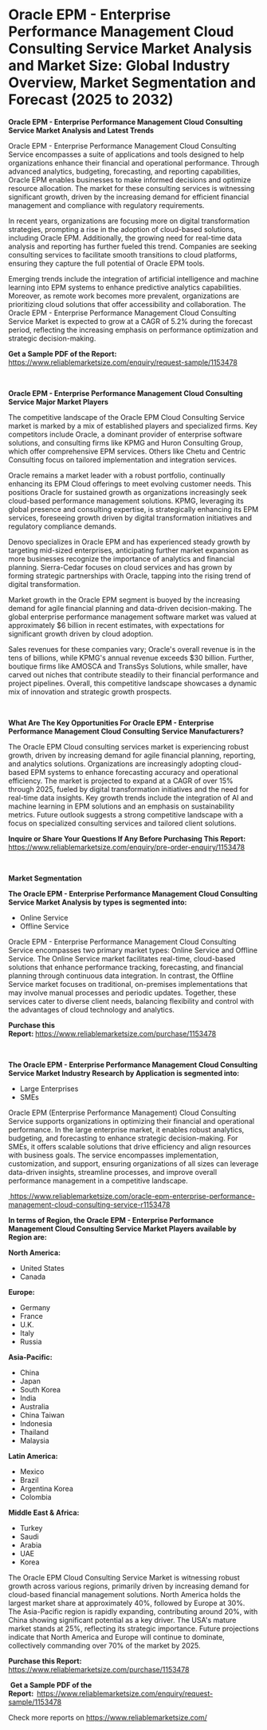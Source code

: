 <p><h1>Oracle EPM - Enterprise Performance Management Cloud Consulting Service Market Analysis and Market Size: Global Industry Overview, Market Segmentation and Forecast (2025 to 2032)</h1></p><p><strong>Oracle EPM - Enterprise Performance Management Cloud Consulting Service Market Analysis and Latest Trends</strong></p>
<p><p>Oracle EPM - Enterprise Performance Management Cloud Consulting Service encompasses a suite of applications and tools designed to help organizations enhance their financial and operational performance. Through advanced analytics, budgeting, forecasting, and reporting capabilities, Oracle EPM enables businesses to make informed decisions and optimize resource allocation. The market for these consulting services is witnessing significant growth, driven by the increasing demand for efficient financial management and compliance with regulatory requirements.</p><p>In recent years, organizations are focusing more on digital transformation strategies, prompting a rise in the adoption of cloud-based solutions, including Oracle EPM. Additionally, the growing need for real-time data analysis and reporting has further fueled this trend. Companies are seeking consulting services to facilitate smooth transitions to cloud platforms, ensuring they capture the full potential of Oracle EPM tools.</p><p>Emerging trends include the integration of artificial intelligence and machine learning into EPM systems to enhance predictive analytics capabilities. Moreover, as remote work becomes more prevalent, organizations are prioritizing cloud solutions that offer accessibility and collaboration. The Oracle EPM - Enterprise Performance Management Cloud Consulting Service Market is expected to grow at a CAGR of 5.2% during the forecast period, reflecting the increasing emphasis on performance optimization and strategic decision-making.</p></p>
<p><strong>Get a Sample PDF of the Report:&nbsp;</strong> <a href="https://www.reliablemarketsize.com/enquiry/request-sample/1153478?utm_campaign=1133&utm_medium=2&utm_source=Github&utm_content=ia&utm_term=07012025&utm_id=oracle-epm-enterprise-performance-management-cloud-consulting-service">https://www.reliablemarketsize.com/enquiry/request-sample/1153478</a></p>
<p>&nbsp;</p>
<p><strong>Oracle EPM - Enterprise Performance Management Cloud Consulting Service Major Market Players</strong></p>
<p><p>The competitive landscape of the Oracle EPM Cloud Consulting Service market is marked by a mix of established players and specialized firms. Key competitors include Oracle, a dominant provider of enterprise software solutions, and consulting firms like KPMG and Huron Consulting Group, which offer comprehensive EPM services. Others like Chetu and Centric Consulting focus on tailored implementation and integration services.</p><p>Oracle remains a market leader with a robust portfolio, continually enhancing its EPM Cloud offerings to meet evolving customer needs. This positions Oracle for sustained growth as organizations increasingly seek cloud-based performance management solutions. KPMG, leveraging its global presence and consulting expertise, is strategically enhancing its EPM services, foreseeing growth driven by digital transformation initiatives and regulatory compliance demands.</p><p>Denovo specializes in Oracle EPM and has experienced steady growth by targeting mid-sized enterprises, anticipating further market expansion as more businesses recognize the importance of analytics and financial planning. Sierra-Cedar focuses on cloud services and has grown by forming strategic partnerships with Oracle, tapping into the rising trend of digital transformation.</p><p>Market growth in the Oracle EPM segment is buoyed by the increasing demand for agile financial planning and data-driven decision-making. The global enterprise performance management software market was valued at approximately $6 billion in recent estimates, with expectations for significant growth driven by cloud adoption.</p><p>Sales revenues for these companies vary; Oracle's overall revenue is in the tens of billions, while KPMG's annual revenue exceeds $30 billion. Further, boutique firms like AMOSCA and TransSys Solutions, while smaller, have carved out niches that contribute steadily to their financial performance and project pipelines. Overall, this competitive landscape showcases a dynamic mix of innovation and strategic growth prospects.</p></p>
<p>&nbsp;</p>
<p><strong>What Are The Key Opportunities For Oracle EPM - Enterprise Performance Management Cloud Consulting Service Manufacturers?</strong></p>
<p><p>The Oracle EPM Cloud consulting services market is experiencing robust growth, driven by increasing demand for agile financial planning, reporting, and analytics solutions. Organizations are increasingly adopting cloud-based EPM systems to enhance forecasting accuracy and operational efficiency. The market is projected to expand at a CAGR of over 15% through 2025, fueled by digital transformation initiatives and the need for real-time data insights. Key growth trends include the integration of AI and machine learning in EPM solutions and an emphasis on sustainability metrics. Future outlook suggests a strong competitive landscape with a focus on specialized consulting services and tailored client solutions.</p></p>
<p><strong>Inquire or Share Your Questions If Any Before Purchasing This Report:</strong> <a href="https://www.reliablemarketsize.com/enquiry/pre-order-enquiry/1153478?utm_campaign=1133&utm_medium=2&utm_source=Github&utm_content=ia&utm_term=07012025&utm_id=oracle-epm-enterprise-performance-management-cloud-consulting-service">https://www.reliablemarketsize.com/enquiry/pre-order-enquiry/1153478</a></p>
<p>&nbsp;</p>
<p><strong>Market Segmentation</strong></p>
<p><strong>The Oracle EPM - Enterprise Performance Management Cloud Consulting Service Market Analysis by types is segmented into:</strong></p>
<p><ul><li>Online Service</li><li>Offline Service</li></ul></p>
<p><p>Oracle EPM - Enterprise Performance Management Cloud Consulting Service encompasses two primary market types: Online Service and Offline Service. The Online Service market facilitates real-time, cloud-based solutions that enhance performance tracking, forecasting, and financial planning through continuous data integration. In contrast, the Offline Service market focuses on traditional, on-premises implementations that may involve manual processes and periodic updates. Together, these services cater to diverse client needs, balancing flexibility and control with the advantages of cloud technology and analytics.</p></p>
<p><strong>Purchase this Report:&nbsp;</strong><a href="https://www.reliablemarketsize.com/purchase/1153478?utm_campaign=1133&utm_medium=2&utm_source=Github&utm_content=ia&utm_term=07012025&utm_id=oracle-epm-enterprise-performance-management-cloud-consulting-service">https://www.reliablemarketsize.com/purchase/1153478</a></p>
<p>&nbsp;</p>
<p><strong>The Oracle EPM - Enterprise Performance Management Cloud Consulting Service Market Industry Research by Application is segmented into:</strong></p>
<p><ul><li>Large Enterprises</li><li>SMEs</li></ul></p>
<p><p>Oracle EPM (Enterprise Performance Management) Cloud Consulting Service supports organizations in optimizing their financial and operational performance. In the large enterprise market, it enables robust analytics, budgeting, and forecasting to enhance strategic decision-making. For SMEs, it offers scalable solutions that drive efficiency and align resources with business goals. The service encompasses implementation, customization, and support, ensuring organizations of all sizes can leverage data-driven insights, streamline processes, and improve overall performance management in a competitive landscape.</p></p>
<p><a href="https://www.reliablemarketsize.com/oracle-epm-enterprise-performance-management-cloud-consulting-service-r1153478?utm_campaign=1133&utm_medium=2&utm_source=Github&utm_content=ia&utm_term=07012025&utm_id=oracle-epm-enterprise-performance-management-cloud-consulting-service">&nbsp;https://www.reliablemarketsize.com/oracle-epm-enterprise-performance-management-cloud-consulting-service-r1153478</a></p>
<p><strong>In terms of Region, the Oracle EPM - Enterprise Performance Management Cloud Consulting Service Market Players available by Region are:</strong></p>
<p>
    <p> <strong> North America: </strong>
        <ul>
            <li>United States</li>
            <li>Canada</li>
        </ul>
        </p> 
    <p> <strong> Europe: </strong>
        <ul>
            <li>Germany</li>
            <li>France</li>
            <li>U.K.</li>
            <li>Italy</li>
            <li>Russia</li>
        </ul>
        </p> 
    <p> <strong> Asia-Pacific: </strong>
        <ul>
            <li>China</li>
            <li>Japan</li>
            <li>South Korea</li>
            <li>India</li>
            <li>Australia</li>
            <li>China Taiwan</li>
            <li>Indonesia</li>
            <li>Thailand</li>
            <li>Malaysia</li>
        </ul>
        </p> 
    <p> <strong> Latin America: </strong>
        <ul>
            <li>Mexico</li>
            <li>Brazil</li>
            <li>Argentina Korea</li>
            <li>Colombia</li>
        </ul>
        </p> 
    <p> <strong> Middle East & Africa: </strong>
        <ul>
            <li>Turkey</li>
            <li>Saudi</li>
            <li>Arabia</li>
            <li>UAE</li>
            <li>Korea</li>
        </ul>
    </p>
    </p>
<p><p>The Oracle EPM Cloud Consulting Service Market is witnessing robust growth across various regions, primarily driven by increasing demand for cloud-based financial management solutions. North America holds the largest market share at approximately 40%, followed by Europe at 30%. The Asia-Pacific region is rapidly expanding, contributing around 20%, with China showing significant potential as a key driver. The USA's mature market stands at 25%, reflecting its strategic importance. Future projections indicate that North America and Europe will continue to dominate, collectively commanding over 70% of the market by 2025.</p></p>
<p><strong>Purchase this Report: </strong><a href="https://www.reliablemarketsize.com/purchase/1153478?utm_campaign=1133&utm_medium=2&utm_source=Github&utm_content=ia&utm_term=07012025&utm_id=oracle-epm-enterprise-performance-management-cloud-consulting-service">https://www.reliablemarketsize.com/purchase/1153478</a></p>
<p>&nbsp;<strong>Get a Sample PDF of the Report:&nbsp;&nbsp;</strong><a href="https://www.reliablemarketsize.com/enquiry/request-sample/1153478?utm_campaign=1133&utm_medium=2&utm_source=Github&utm_content=ia&utm_term=07012025&utm_id=oracle-epm-enterprise-performance-management-cloud-consulting-service">https://www.reliablemarketsize.com/enquiry/request-sample/1153478</a></p>
<p><strong></strong></p>
<p>Check more reports on <a href="https://www.reliablemarketsize.com/?utm_campaign=1133&utm_medium=2&utm_source=Github&utm_content=ia&utm_term=07012025&utm_id=oracle-epm-enterprise-performance-management-cloud-consulting-service">https://www.reliablemarketsize.com/</a></p>